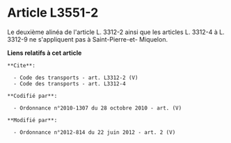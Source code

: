 # Article L3551-2

Le deuxième alinéa de l'article L. 3312-2 ainsi que les articles L. 3312-4 à L. 3312-9 ne s'appliquent pas à Saint-Pierre-et-
Miquelon.

**Liens relatifs à cet article**

	**Cite**:

	  - Code des transports - art. L3312-2 (V)
	  - Code des transports - art. L3312-4

	**Codifié par**:

	  - Ordonnance n°2010-1307 du 28 octobre 2010 - art. (V)

	**Modifié par**:

	  - Ordonnance n°2012-814 du 22 juin 2012 - art. 2 (V)
